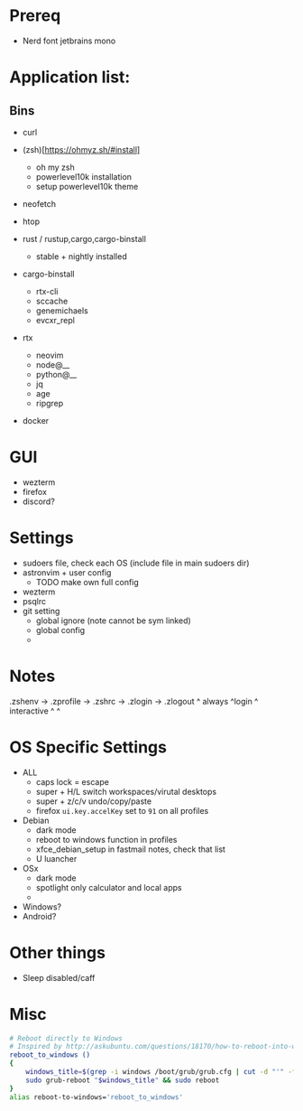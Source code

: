 # Prereq
- Nerd font jetbrains mono

# Application list:
## Bins
- curl
- (zsh)[https://ohmyz.sh/#install]
  - oh my zsh
  - powerlevel10k installation
  - setup powerlevel10k theme
- neofetch
- htop
- rust / rustup,cargo,cargo-binstall
    - stable + nightly installed
- cargo-binstall
    - rtx-cli
    - sccache
    - genemichaels
    - evcxr_repl

- rtx
    - neovim
    - node@__
    - python@__
    - jq
    - age
    - ripgrep
- docker

# GUI
- wezterm
- firefox
- discord?

# Settings
- sudoers file, check each OS (include file in main sudoers dir)
- astronvim + user config
    - TODO make own full config
- wezterm
- psqlrc
- git setting
    - global ignore (note cannot be sym linked)
    - global config
    - 

# Notes

.zshenv → .zprofile → .zshrc → .zlogin → .zlogout
^ always    ^login    ^ interactive ^     ^

# OS Specific Settings
- ALL
    - caps lock = escape
    - super + H/L switch workspaces/virutal desktops
    - super + z/c/v undo/copy/paste
    - firefox `ui.key.accelKey` set to `91` on all profiles
- Debian
    - dark mode
    - reboot to windows function in profiles
    - xfce_debian_setup in fastmail notes, check that list
    - U luancher
- OSx
    - dark mode
    - spotlight only calculator and local apps
    - 
- Windows?
- Android?


# Other things
- Sleep disabled/caff



# Misc

```sh
# Reboot directly to Windows
# Inspired by http://askubuntu.com/questions/18170/how-to-reboot-into-windows-from-ubuntu
reboot_to_windows ()
{
    windows_title=$(grep -i windows /boot/grub/grub.cfg | cut -d "'" -f 2)
    sudo grub-reboot "$windows_title" && sudo reboot
}
alias reboot-to-windows='reboot_to_windows'

```
